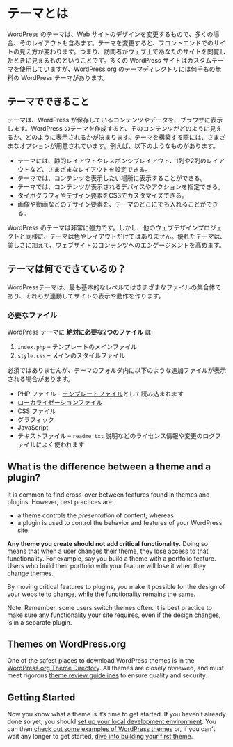 <!-- # What is a Theme? -->
# テーマとは

<!-- A WordPress theme changes the design of your website, often including its layout. Changing your theme changes how your site looks on the front-end, i.e. what a visitor sees when they browse to your site on the web. There are thousands of free WordPress themes in the [WordPress.org Theme Directory](https://wordpress.org/themes/), though many WordPress sites use custom themes. -->
WordPress のテーマは、Web サイトのデザインを変更するもので、多くの場合、そのレイアウトも含みます。テーマを変更すると、フロントエンドでのサイトの見え方が変わります。つまり、訪問者がウェブ上であなたのサイトを閲覧したときに見えるものということです。多くの WordPress サイトはカスタムテーマを使用していますが、WordPress.org のテーマディレクトリには何千もの無料の WordPress テーマがあります。

<!-- ## What can themes do? -->
## テーマでできること

<!-- 
Themes take the content and data stored by WordPress and display it in the browser. When you create a WordPress theme, you decide how that content looks and is displayed. There are many options available to you when building your theme. For example:

*   Your theme can have different layouts, such as static or responsive, using one column or two.
*   Your theme can display content anywhere you want it to be displayed.
*   Your theme can specify which devices or actions make your content visible.
*   Your theme can customize its typography and design elements using CSS.
*   Other design elements like images and videos can be included anywhere in your theme.

WordPress themes are incredibly powerful. But, as with every web design project, a theme is more than color and layout. Good themes improve engagement with your website’s content *in addition* to being beautiful.
-->
テーマは、WordPress が保存しているコンテンツやデータを、ブラウザに表示します。WordPress のテーマを作成すると、そのコンテンツがどのように見えるか、どのように表示されるかが決まります。テーマを構築する際には、さまざまなオプションが用意されています。例えば、以下のようなものがあります。

* テーマには、静的レイアウトやレスポンシブレイアウト、1列や2列のレイアウトなど、さまざまなレイアウトを設定できる。
* テーマでは、コンテンツを表示したい場所に表示することができる。
* テーマでは、コンテンツが表示されるデバイスやアクションを指定できる。
* タイポグラフィやデザイン要素をCSSでカスタマイズできる。
* 画像や動画などのデザイン要素を、テーマのどこにでも入れることができる。

WordPress のテーマは非常に強力です。しかし、他のウェブデザインプロジェクトと同様に、テーマは色やレイアウトだけではありません。優れたテーマは、美しさに加えて、ウェブサイトのコンテンツへのエンゲージメントを高めます。


<!-- ## What are themes made of? -->
## テーマは何でできているの？

<!-- At their most basic level, WordPress themes are collections of different files that work together to create what you see, as well as how your site behaves. -->
WordPressテーマは、最も基本的なレベルではさまざまなファイルの集合体であり、それらが連動してサイトの表示や動作を作ります。

<!-- ### Required files -->
### 必要なファイル

<!--
There are only **two files absolutely required in a WordPress** theme:

1.  `index.php` – the main template file
2.  `style.css` – the main style file

Though not required, you may see additional files in a theme’s folder including:

*   PHP files – including [template files](https://developer.wordpress.org/themes/basics/template-files/ "Template Files Page")
*   [Localization files](https://developer.wordpress.org/theme/functionality/localization/ "Link to the localization section of the theme developer handbook")
*   CSS files
*   Graphics
*   JavaScript
*   Text files – usually license info*,* `readme.txt` instructions, and a changelog file
-->

WordPress テーマに **絶対に必要な2つのファイル** は:

1.  `index.php` – テンプレートのメインファイル
2.  `style.css` – メインのスタイルファイル

必須ではありませんが、テーマのフォルダ内に以下のような追加ファイルが表示される場合があります。
*   PHP ファイル - [テンプレートファイル](https://developer.wordpress.org/themes/basics/template-files/ "Template Files Page")として読み込まれます
*   [ローカライゼーションファイル](https://developer.wordpress.org/theme/functionality/localization/ "Link to the localization section of the theme developer handbook")
*   CSS ファイル
*   グラフィック
*   JavaScript
*   テキストファイル – `readme.txt` 説明などのライセンス情報や変更のログファイルによく使われます

## What is the difference between a theme and a plugin?

It is common to find cross-over between features found in themes and plugins. However, best practices are:

*   a theme controls the *presentation* of content; whereas
*   a plugin is used to control the behavior and features of your WordPress site.

**Any theme you create should not add critical functionality.** Doing so means that when a user changes their theme, they lose access to that functionality. For example, say you build a theme with a portfolio feature. Users who build their portfolio with your feature will lose it when they change themes.

By moving critical features to plugins, you make it possible for the design of your website to change, while the functionality remains the same.

Note: Remember, some users switch themes often. It is best practice to make sure any functionality your site requires, even if the design changes, is in a separate plugin.

## Themes on WordPress.org

One of the safest places to download WordPress themes is in the [WordPress.org Theme Directory](https://wordpress.org/themes/ "WordPress Theme Directory"). All themes are closely reviewed, and must meet rigorous [theme review guidelines](https://developer.wordpress.org/theme/release/theme-review-guidelines/ "WordPress Theme Review Guidelines") to ensure quality and security.

## Getting Started

Now you know what a theme is it’s time to get started. If you haven’t already done so yet, you should [set up your local development environment](https://developer.wordpress.org/themes/getting-started/setting-up-a-development-environment/). You can then [check out some examples of WordPress themes](https://developer.wordpress.org/themes/getting-started/theme-development-examples/) or, if you can’t wait any longer to get started, [dive into building your first theme](https://developer.wordpress.org/themes/basics/).
